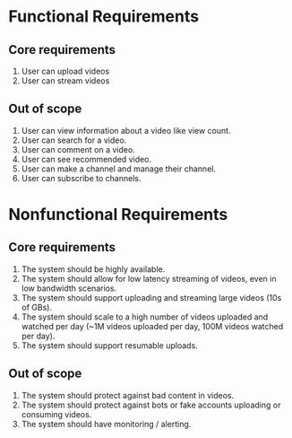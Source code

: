 # Functional Requirements
## Core requirements
1. User can upload videos 
2. User can stream videos
## Out of scope
1. User can view information about a video like view count.
2. User can search for a video.
3. User can comment on a video.
4. User can see recommended video.
5. User can make a channel and manage their channel.
6. User can subscribe to channels.
# Nonfunctional Requirements
## Core requirements
1. The system should be highly available.
2. The system should allow for low latency streaming of videos, even in low bandwidth scenarios.
3. The system should support uploading and streaming large videos (10s of GBs).
4. The system should scale to a high number of videos uploaded and watched per day (~1M videos uploaded per day, 100M videos watched per day).
5. The system should support resumable uploads.
## Out of scope
1. The system should protect against bad content in videos.
2. The system should protect against bots or fake accounts uploading or consuming videos.
3. The system should have monitoring / alerting.
